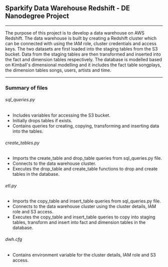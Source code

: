 
## Sparkify Data Warehouse Redshift - DE Nanodegree Project

---


The purpose of this project is to develop a data warehouse on AWS Redshift. The data warehouse is built by creating a Redshift cluster which can be connected with using the IAM role, cluster credentials and access keys. The two datasets are first loaded into the staging tables from the S3 bucket. Data from the staging tables are then transformed and inserted into the fact and dimension tables respectively. The database is modelled based on Kimball's dimensional modelling and it includes the fact table songplays, the dimension tables songs, users, artists and time. 


---

### Summary of files

###### sql_queries.py

* Includes variables for accessing the S3 bucket.
* Initially drops tables if exists.
* Contains queries for creating, copying, transforming and inserting data into the tables.

###### create_tables.py

* Imports the create_table and drop_table queries from sql_queries.py file.
* Connects to the data warehouse cluster.
* Executes the drop_table and create_table functions to drop and create tables in the database.

###### etl.py

* Imports the copy_table and insert_table queries from sql_queries.py file.
* Connects to the data warehouse cluster using the cluster details, IAM role and S3 access.
* Executes the copy_table and insert_table queries to copy into staging tables, transform and insert into fact and dimension tables in the database. 

###### dwh.cfg

* Contains environment variable for the cluster details, IAM role and S3 access. 